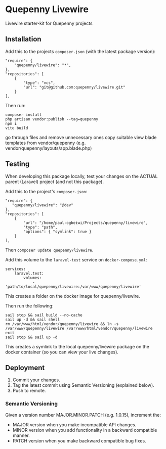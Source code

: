 # Quepenny Livewire
Livewire starter-kit for Quepenny projects

## Installation
Add this to the projects `composer.json` (with the latest package version):
```
"require": {
    "quepenny/livewire": "*",
},
"repositories": [
    {
        "type": "vcs",
        "url": "git@github.com:quepenny/livewire.git"
    }
],
```
Then run:

```
composer install
php artisan vendor:publish --tag=quepenny
npm i
vite build
```

go through files and remove unnecessary ones
copy suitable view blade templates from vendor/quepenny (e.g. vendor/quepenny/layouts/app.blade.php)

## Testing
When developing this package locally, test your changes on the
ACTUAL parent (Laravel) project (and not this package).

Add this to the project's `composer.json`:
```
"require": {
   "quepenny/livewire": "@dev"
},
"repositories": [
    {
        "url": "/home/paul-ogbeiwi/Projects/quepenny/livewire",
        "type": "path",
        "options": { "symlink": true }
    }
],
```
Then `composer update quepenny/livewire`.

Add this volume to the `laravel-test` service on `docker-compose.yml`:
```
services:
    laravel.test:
        volumes:
            - 'path/to/local/quepenny/livewire:/var/www/quepenny/livewire'
```
This creates a folder on the docker image for quepenny/livewire.

Then run the following:
```
sail stop && sail build --no-cache
sail up -d && sail shell
rm /var/www/html/vendor/quepenny/livewire && ln -s /var/www/quepenny/livewire /var/www/html/vendor/quepenny/livewire
exit
sail stop && sail up -d
```
This creates a symlink to the local quepenny/livewire package on the docker container
(so you can view your live changes).

## Deployment
1. Commit your changes.
2. Tag the latest commit using Semantic Versioning (explained below).
3. Push to remote.

### Semantic Versioning
Given a version number MAJOR.MINOR.PATCH (e.g. 1.0.15), increment the:

- MAJOR version when you make incompatible API changes.
- MINOR version when you add functionality in a backward compatible manner.
- PATCH version when you make backward compatible bug fixes.
